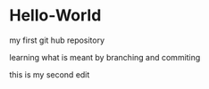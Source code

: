 # Hello-World
my first git hub repository

learning what is meant by branching and commiting

this is my second edit
